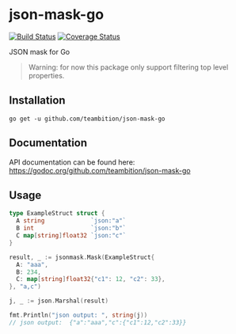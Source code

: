 # json-mask-go
[![Build Status](https://travis-ci.org/DavidCai1993/json-mask-go.svg?branch=master)](https://travis-ci.org/DavidCai1993/json-mask-go)
[![Coverage Status](https://coveralls.io/repos/github/DavidCai1993/json-mask-go/badge.svg?branch=master)](https://coveralls.io/github/DavidCai1993/json-mask-go?branch=master)

JSON mask for Go

> Warning: for now this package only support filtering top level properties.

## Installation

```
go get -u github.com/teambition/json-mask-go
```

## Documentation

API documentation can be found here: https://godoc.org/github.com/teambition/json-mask-go


## Usage

```go
type ExampleStruct struct {
  A string             `json:"a"`
  B int                `json:"b"`
  C map[string]float32 `json:"c"`
}

result, _ := jsonmask.Mask(ExampleStruct{
  A: "aaa",
  B: 234,
  C: map[string]float32{"c1": 12, "c2": 33},
}, "a,c")

j, _ := json.Marshal(result)

fmt.Println("json output: ", string(j))
// json output:  {"a":"aaa","c":{"c1":12,"c2":33}}
```

